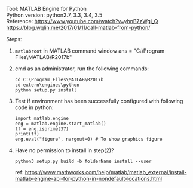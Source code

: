 Tool: MATLAB Engine for Python  
Python version: python2.7, 3.3, 3.4, 3.5  
Reference: https://www.youtube.com/watch?v=yhnB7zWgi_Q  
           https://blog.wqlin.me/2017/01/11/call-matlab-from-python/   

Steps:
1) `matlabroot` in MATLAB command window
   ans = "C:\Program Files\MATLAB\R2017b"
   
2) cmd as an administrator, run the following commands:  
   ```
   cd C:\Program Files\MATLAB\R2017b   
   cd extern\engines\python  
   python setup.py install  
   ```
   
3) Test if environment has been successfully configured with following code in python: 
   ```
   import matlab.engine
   eng = matlab.engine.start_matlab()
   tf = eng.isprime(37)
   print(tf)
   eng.eval("figure", nargout=0) # To show graphics figure
   ```

4) Have no permission to install in step(2)? 
   ```
   python3 setup.py build -b folderName install --user
   ```
   ref: https://www.mathworks.com/help/matlab/matlab_external/install-matlab-engine-api-for-python-in-nondefault-locations.html
